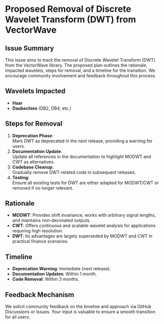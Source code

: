 # Proposed Removal of Discrete Wavelet Transform (DWT) from VectorWave

## Issue Summary
This issue aims to track the removal of Discrete Wavelet Transform (DWT) from the VectorWave library. The proposed plan outlines the rationale, impacted wavelets, steps for removal, and a timeline for the transition. We encourage community involvement and feedback throughout this process.

## Wavelets Impacted
- **Haar**
- **Daubechies** (DB2, DB4, etc.)

## Steps for Removal
1. **Deprecation Phase**:  
   Mark DWT as deprecated in the next release, providing a warning for users.
2. **Documentation Update**:  
   Update all references in the documentation to highlight MODWT and CWT as alternatives.
3. **Codebase Cleanup**:  
   Gradually remove DWT-related code in subsequent releases.
4. **Testing**:  
   Ensure all existing tests for DWT are either adapted for MODWT/CWT or removed if no longer relevant.

## Rationale
- **MODWT**: Provides shift invariance, works with arbitrary signal lengths, and maintains non-decimated outputs.
- **CWT**: Offers continuous and scalable wavelet analysis for applications requiring high resolution.
- **DWT**: Its advantages are largely superseded by MODWT and CWT in practical finance scenarios.

## Timeline
- **Deprecation Warning**: Immediate (next release).
- **Documentation Updates**: Within 1 month.
- **Code Removal**: Within 3 months.

## Feedback Mechanism
We solicit community feedback on the timeline and approach via GitHub Discussions or Issues. Your input is valuable to ensure a smooth transition for all users.
